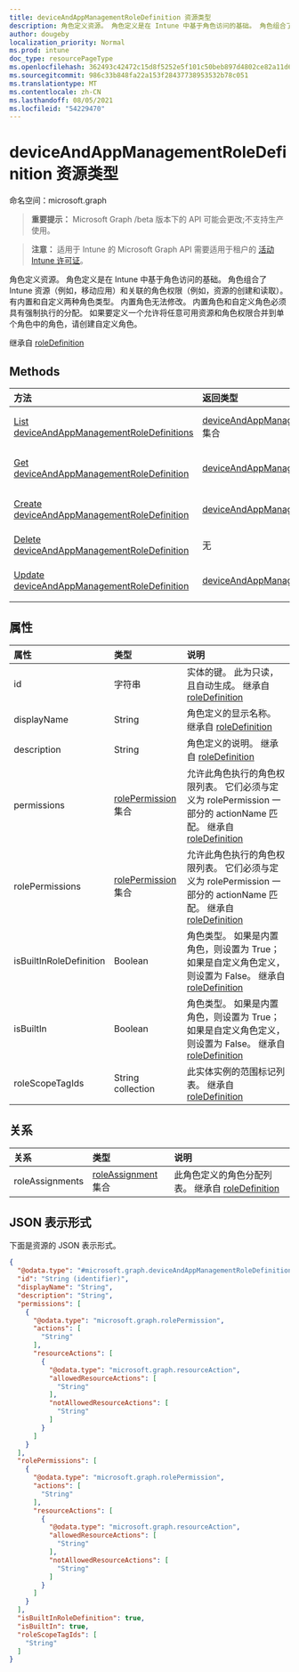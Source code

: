 ```yaml
---
title: deviceAndAppManagementRoleDefinition 资源类型
description: 角色定义资源。 角色定义是在 Intune 中基于角色访问的基础。 角色组合了 Intune 资源（例如，移动应用）和关联的角色权限（例如，资源的创建和读取）。 有内置和自定义两种角色类型。 内置角色无法修改。 内置角色和自定义角色必须具有强制执行的分配。 如果要定义一个允许将任意可用资源和角色权限合并到单个角色中的角色，请创建自定义角色。
author: dougeby
localization_priority: Normal
ms.prod: intune
doc_type: resourcePageType
ms.openlocfilehash: 362493c42472c15d8f5252e5f101c50beb897d4802ce82a11d68e1129218639b
ms.sourcegitcommit: 986c33b848fa22a153f28437738953532b78c051
ms.translationtype: MT
ms.contentlocale: zh-CN
ms.lasthandoff: 08/05/2021
ms.locfileid: "54229470"
---
```

# <a name="deviceandappmanagementroledefinition-resource-type"></a>deviceAndAppManagementRoleDefinition 资源类型

命名空间：microsoft.graph

> **重要提示：** Microsoft Graph /beta 版本下的 API 可能会更改;不支持生产使用。

> **注意：** 适用于 Intune 的 Microsoft Graph API 需要适用于租户的 [活动 Intune 许可证](https://go.microsoft.com/fwlink/?linkid=839381)。

角色定义资源。 角色定义是在 Intune 中基于角色访问的基础。 角色组合了 Intune 资源（例如，移动应用）和关联的角色权限（例如，资源的创建和读取）。 有内置和自定义两种角色类型。 内置角色无法修改。 内置角色和自定义角色必须具有强制执行的分配。 如果要定义一个允许将任意可用资源和角色权限合并到单个角色中的角色，请创建自定义角色。


继承自 [roleDefinition](../resources/intune-rbac-roledefinition.md)

## <a name="methods"></a>Methods
|方法|返回类型|说明|
|:---|:---|:---|
|[List deviceAndAppManagementRoleDefinitions](../api/intune-rbac-deviceandappmanagementroledefinition-list.md)|[deviceAndAppManagementRoleDefinition](../resources/intune-rbac-deviceandappmanagementroledefinition.md) 集合|列出 [deviceAndAppManagementRoleDefinition](../resources/intune-rbac-deviceandappmanagementroledefinition.md) 对象的属性和关系。|
|[Get deviceAndAppManagementRoleDefinition](../api/intune-rbac-deviceandappmanagementroledefinition-get.md)|[deviceAndAppManagementRoleDefinition](../resources/intune-rbac-deviceandappmanagementroledefinition.md)|读取 [deviceAndAppManagementRoleDefinition](../resources/intune-rbac-deviceandappmanagementroledefinition.md) 对象的属性和关系。|
|[Create deviceAndAppManagementRoleDefinition](../api/intune-rbac-deviceandappmanagementroledefinition-create.md)|[deviceAndAppManagementRoleDefinition](../resources/intune-rbac-deviceandappmanagementroledefinition.md)|创建新的 [deviceAndAppManagementRoleDefinition](../resources/intune-rbac-deviceandappmanagementroledefinition.md) 对象。|
|[Delete deviceAndAppManagementRoleDefinition](../api/intune-rbac-deviceandappmanagementroledefinition-delete.md)|无|删除 [deviceAndAppManagementRoleDefinition](../resources/intune-rbac-deviceandappmanagementroledefinition.md)。|
|[Update deviceAndAppManagementRoleDefinition](../api/intune-rbac-deviceandappmanagementroledefinition-update.md)|[deviceAndAppManagementRoleDefinition](../resources/intune-rbac-deviceandappmanagementroledefinition.md)|更新 [deviceAndAppManagementRoleDefinition](../resources/intune-rbac-deviceandappmanagementroledefinition.md) 对象的属性。|

## <a name="properties"></a>属性
|属性|类型|说明|
|:---|:---|:---|
|id|字符串|实体的键。 此为只读，且自动生成。 继承自 [roleDefinition](../resources/intune-rbac-roledefinition.md)|
|displayName|String|角色定义的显示名称。 继承自 [roleDefinition](../resources/intune-rbac-roledefinition.md)|
|description|String|角色定义的说明。 继承自 [roleDefinition](../resources/intune-rbac-roledefinition.md)|
|permissions|[rolePermission](../resources/intune-rbac-rolepermission.md) 集合|允许此角色执行的角色权限列表。 它们必须与定义为 rolePermission 一部分的 actionName 匹配。 继承自 [roleDefinition](../resources/intune-rbac-roledefinition.md)|
|rolePermissions|[rolePermission](../resources/intune-rbac-rolepermission.md) 集合|允许此角色执行的角色权限列表。 它们必须与定义为 rolePermission 一部分的 actionName 匹配。 继承自 [roleDefinition](../resources/intune-rbac-roledefinition.md)|
|isBuiltInRoleDefinition|Boolean|角色类型。 如果是内置角色，则设置为 True；如果是自定义角色定义，则设置为 False。 继承自 [roleDefinition](../resources/intune-rbac-roledefinition.md)|
|isBuiltIn|Boolean|角色类型。 如果是内置角色，则设置为 True；如果是自定义角色定义，则设置为 False。 继承自 [roleDefinition](../resources/intune-rbac-roledefinition.md)|
|roleScopeTagIds|String collection|此实体实例的范围标记列表。 继承自 [roleDefinition](../resources/intune-rbac-roledefinition.md)|

## <a name="relationships"></a>关系
|关系|类型|说明|
|:---|:---|:---|
|roleAssignments|[roleAssignment](../resources/intune-rbac-roleassignment.md) 集合|此角色定义的角色分配列表。 继承自 [roleDefinition](../resources/intune-rbac-roledefinition.md)|

## <a name="json-representation"></a>JSON 表示形式
下面是资源的 JSON 表示形式。
<!-- {
  "blockType": "resource",
  "keyProperty": "id",
  "@odata.type": "microsoft.graph.deviceAndAppManagementRoleDefinition"
}
-->
``` json
{
  "@odata.type": "#microsoft.graph.deviceAndAppManagementRoleDefinition",
  "id": "String (identifier)",
  "displayName": "String",
  "description": "String",
  "permissions": [
    {
      "@odata.type": "microsoft.graph.rolePermission",
      "actions": [
        "String"
      ],
      "resourceActions": [
        {
          "@odata.type": "microsoft.graph.resourceAction",
          "allowedResourceActions": [
            "String"
          ],
          "notAllowedResourceActions": [
            "String"
          ]
        }
      ]
    }
  ],
  "rolePermissions": [
    {
      "@odata.type": "microsoft.graph.rolePermission",
      "actions": [
        "String"
      ],
      "resourceActions": [
        {
          "@odata.type": "microsoft.graph.resourceAction",
          "allowedResourceActions": [
            "String"
          ],
          "notAllowedResourceActions": [
            "String"
          ]
        }
      ]
    }
  ],
  "isBuiltInRoleDefinition": true,
  "isBuiltIn": true,
  "roleScopeTagIds": [
    "String"
  ]
}
```




